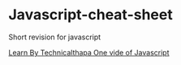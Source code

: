 # Javascript-cheat-sheet
Short revision for javascript

<a href="https://www.youtube.com/watch?v=KGkiIBTq0y0&t=50410s" > Learn By Technicalthapa One vide of Javascript <a/>
